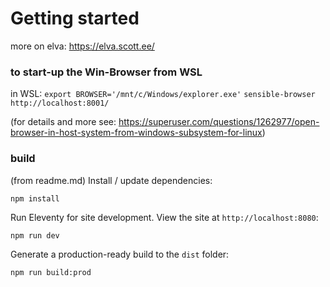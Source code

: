 # Getting started

more on elva: https://elva.scott.ee/

### to start-up the Win-Browser from WSL
in WSL:
`export BROWSER='/mnt/c/Windows/explorer.exe'`
`sensible-browser http://localhost:8001/`

(for details and more see: https://superuser.com/questions/1262977/open-browser-in-host-system-from-windows-subsystem-for-linux)

### build
(from readme.md)
Install / update dependencies:

```
npm install
```

Run Eleventy for site development. View the site at `http://localhost:8080`:

```
npm run dev
```

Generate a production-ready build to the `dist` folder:

```
npm run build:prod
```
